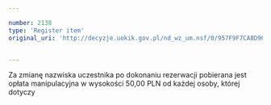 ```yaml
---

number: 2138
type: 'Register item'
original_uri: 'http://decyzje.uokik.gov.pl/nd_wz_um.nsf/0/957F9F7CA8D9680EC125781E004765AF?OpenDocument'


---
```


Za zmianę nazwiska uczestnika po dokonaniu rezerwacji pobierana jest opłata manipulacyjna w wysokości 50,00 PLN od każdej osoby, której dotyczy
